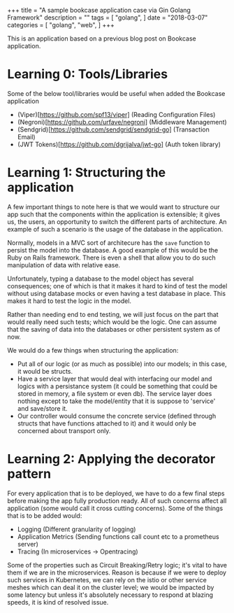 +++
title = "A sample bookcase application case via Gin Golang Framework"
description = ""
tags = [
    "golang",
]
date = "2018-03-07"
categories = [
    "golang",
    "web",
]
+++

This is an application based on a previous blog post on Bookcase application.

# Learning 0: Tools/Libraries

Some of the below tool/libraries would be useful when added the Bookcase application

- (Viper)[https://github.com/spf13/viper] (Reading Configuration Files)
- (Negroni)[https://github.com/urfave/negroni] (Middleware Management)
- (Sendgrid)[https://github.com/sendgrid/sendgrid-go] (Transaction Email)
- (JWT Tokens)[https://github.com/dgrijalva/jwt-go] (Auth token library)


# Learning 1: Structuring the application

A few important things to note here is that we would want to structure our app such that the components within the application is extensible; it gives us, the users, an opportunity to switch the different parts of architecture. An example of such a scenario is the usage of the database in the application.

Normally, models in a MVC sort of architecure has the `save` function to persist the model into the database. A good example of this would be the Ruby on Rails framework. There is even a shell that allow you to do such manipulation of data with relative ease.

Unfortunately, typing a database to the model object has several consequences; one of which is that it makes it hard to kind of test the model without using database mocks or even having a test database in place. This makes it hard to test the logic in the model.

Rather than needing end to end testing, we will just focus on the part that would really need such tests; which would be the logic. One can assume that the saving of data into the databases or other persistent system as of now.

We would do a few things when structuring the application:
- Put all of our logic (or as much as possible) into our models; in this case, it would be structs.
- Have a service layer that would deal with interfacing our model and logics with a persistance system (it could be something that could be stored in memory, a file system or even db). The service layer does nothing except to take the model/entity that it is suppose to 'service' and save/store it.
- Our controller would consume the concrete service (defined through structs that have functions attached to it) and it would only be concerned about transport only.

# Learning 2: Applying the decorator pattern

For every application that is to be deployed, we have to do a few final steps before making the app fully production ready. All of such concerns affect all application (some would call it cross cutting concerns). Some of the things that is to be added would:
- Logging (Different granularity of logging)
- Application Metrics (Sending functions call count etc to a prometheus server)
- Tracing (In microservices -> Opentracing)

Some of the properties such as Circuit Breaking/Retry logic; it's vital to have them if we are in the microservices. Reason is because if we were to deploy such services in Kubernetes, we can rely on the istio or other service meshes which can deal it on the cluster level; we would be impacted by some latency but unless it's absolutely necessary to respond at blazing speeds, it is kind of resolved issue.





